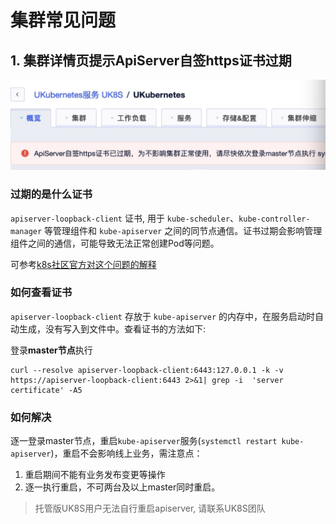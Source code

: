 # 集群常见问题


## 1. 集群详情页提示ApiServer自签https证书过期
![](/images/troubleshooting/apiserver证书过期提示.png)

### 过期的是什么证书
`apiserver-loopback-client` 证书, 用于 `kube-scheduler`、`kube-controller-manager` 等管理组件和 `kube-apiserver` 之间的同节点通信。证书过期会影响管理组件之间的通信，可能导致无法正常创建Pod等问题。   

可参考[k8s社区官方对这个问题的解释](https://github.com/kubernetes/kubernetes/issues/86552)   


### 如何查看证书
`apiserver-loopback-client` 存放于 `kube-apiserver` 的内存中，在服务启动时自动生成，没有写入到文件中。查看证书的方法如下:

登录**master节点**执行

```
curl --resolve apiserver-loopback-client:6443:127.0.0.1 -k -v https://apiserver-loopback-client:6443 2>&1| grep -i  'server certificate' -A5
```

### 如何解决

逐一登录master节点，重启`kube-apiserver`服务(`systemctl restart kube-apiserver`)，重启不会影响线上业务，需注意点：
1. 重启期间不能有业务发布变更等操作
2. 逐一执行重启，不可两台及以上master同时重启。

> 托管版UK8S用户无法自行重启apiserver, 请联系UK8S团队
